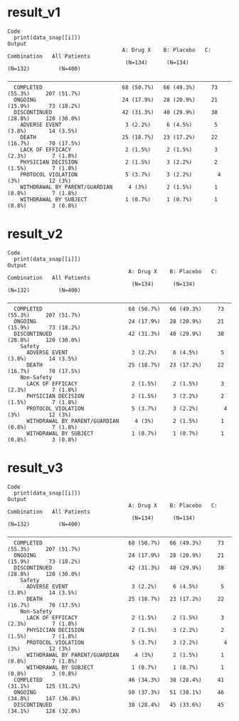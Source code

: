 # result_v1

    Code
      print(data_snap[[i]])
    Output
                                        A: Drug X    B: Placebo   C: Combination   All Patients
                                         (N=134)      (N=134)        (N=132)         (N=400)   
      —————————————————————————————————————————————————————————————————————————————————————————
      COMPLETED                         68 (50.7%)   66 (49.3%)     73 (55.3%)     207 (51.7%) 
      ONGOING                           24 (17.9%)   28 (20.9%)     21 (15.9%)      73 (18.2%) 
      DISCONTINUED                      42 (31.3%)   40 (29.9%)     38 (28.8%)     120 (30.0%) 
        ADVERSE EVENT                    3 (2.2%)     6 (4.5%)       5 (3.8%)       14 (3.5%)  
        DEATH                           25 (18.7%)   23 (17.2%)     22 (16.7%)      70 (17.5%) 
        LACK OF EFFICACY                 2 (1.5%)     2 (1.5%)       3 (2.3%)        7 (1.8%)  
        PHYSICIAN DECISION               2 (1.5%)     3 (2.2%)       2 (1.5%)        7 (1.8%)  
        PROTOCOL VIOLATION               5 (3.7%)     3 (2.2%)        4 (3%)         12 (3%)   
        WITHDRAWAL BY PARENT/GUARDIAN     4 (3%)      2 (1.5%)       1 (0.8%)        7 (1.8%)  
        WITHDRAWAL BY SUBJECT            1 (0.7%)     1 (0.7%)       1 (0.8%)        3 (0.8%)  

# result_v2

    Code
      print(data_snap[[i]])
    Output
                                          A: Drug X    B: Placebo   C: Combination   All Patients
                                           (N=134)      (N=134)        (N=132)         (N=400)   
      ———————————————————————————————————————————————————————————————————————————————————————————
      COMPLETED                           68 (50.7%)   66 (49.3%)     73 (55.3%)     207 (51.7%) 
      ONGOING                             24 (17.9%)   28 (20.9%)     21 (15.9%)      73 (18.2%) 
      DISCONTINUED                        42 (31.3%)   40 (29.9%)     38 (28.8%)     120 (30.0%) 
        Safety                                                                                   
          ADVERSE EVENT                    3 (2.2%)     6 (4.5%)       5 (3.8%)       14 (3.5%)  
          DEATH                           25 (18.7%)   23 (17.2%)     22 (16.7%)      70 (17.5%) 
        Non-Safety                                                                               
          LACK OF EFFICACY                 2 (1.5%)     2 (1.5%)       3 (2.3%)        7 (1.8%)  
          PHYSICIAN DECISION               2 (1.5%)     3 (2.2%)       2 (1.5%)        7 (1.8%)  
          PROTOCOL VIOLATION               5 (3.7%)     3 (2.2%)        4 (3%)         12 (3%)   
          WITHDRAWAL BY PARENT/GUARDIAN     4 (3%)      2 (1.5%)       1 (0.8%)        7 (1.8%)  
          WITHDRAWAL BY SUBJECT            1 (0.7%)     1 (0.7%)       1 (0.8%)        3 (0.8%)  

# result_v3

    Code
      print(data_snap[[i]])
    Output
                                          A: Drug X    B: Placebo   C: Combination   All Patients
                                           (N=134)      (N=134)        (N=132)         (N=400)   
      ———————————————————————————————————————————————————————————————————————————————————————————
      COMPLETED                           68 (50.7%)   66 (49.3%)     73 (55.3%)     207 (51.7%) 
      ONGOING                             24 (17.9%)   28 (20.9%)     21 (15.9%)      73 (18.2%) 
      DISCONTINUED                        42 (31.3%)   40 (29.9%)     38 (28.8%)     120 (30.0%) 
        Safety                                                                                   
          ADVERSE EVENT                    3 (2.2%)     6 (4.5%)       5 (3.8%)       14 (3.5%)  
          DEATH                           25 (18.7%)   23 (17.2%)     22 (16.7%)      70 (17.5%) 
        Non-Safety                                                                               
          LACK OF EFFICACY                 2 (1.5%)     2 (1.5%)       3 (2.3%)        7 (1.8%)  
          PHYSICIAN DECISION               2 (1.5%)     3 (2.2%)       2 (1.5%)        7 (1.8%)  
          PROTOCOL VIOLATION               5 (3.7%)     3 (2.2%)        4 (3%)         12 (3%)   
          WITHDRAWAL BY PARENT/GUARDIAN     4 (3%)      2 (1.5%)       1 (0.8%)        7 (1.8%)  
          WITHDRAWAL BY SUBJECT            1 (0.7%)     1 (0.7%)       1 (0.8%)        3 (0.8%)  
      COMPLETED                           46 (34.3%)   38 (28.4%)     41 (31.1%)     125 (31.2%) 
      ONGOING                             50 (37.3%)   51 (38.1%)     46 (34.8%)     147 (36.8%) 
      DISCONTINUED                        38 (28.4%)   45 (33.6%)     45 (34.1%)     128 (32.0%) 

